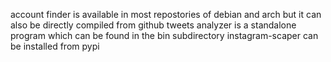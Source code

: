 account finder is available in most repostories of debian and arch but it can also be directly compiled from github
tweets analyzer is a standalone program which can be found in the bin subdirectory 
instagram-scaper can be installed from pypi
